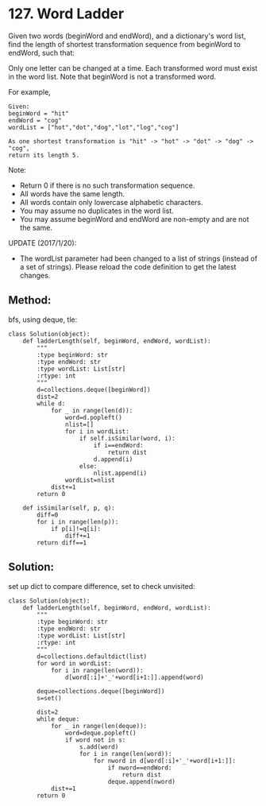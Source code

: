 # 127. Word Ladder

Given two words (beginWord and endWord), and a dictionary's word list, find the length of shortest transformation sequence from beginWord to endWord, such that:

Only one letter can be changed at a time.
Each transformed word must exist in the word list. Note that beginWord is not a transformed word.

For example,

    Given:
    beginWord = "hit"
    endWord = "cog"
    wordList = ["hot","dot","dog","lot","log","cog"]

    As one shortest transformation is "hit" -> "hot" -> "dot" -> "dog" -> "cog",
    return its length 5.

Note:
- Return 0 if there is no such transformation sequence.
- All words have the same length.
- All words contain only lowercase alphabetic characters.
- You may assume no duplicates in the word list.
- You may assume beginWord and endWord are non-empty and are not the same.

UPDATE (2017/1/20):
- The wordList parameter had been changed to a list of strings (instead of a set of strings). Please reload the code definition to get the latest changes.

## Method:

bfs, using deque, tle:

    class Solution(object):
        def ladderLength(self, beginWord, endWord, wordList):
            """
            :type beginWord: str
            :type endWord: str
            :type wordList: List[str]
            :rtype: int
            """
            d=collections.deque([beginWord])
            dist=2
            while d:
                for _ in range(len(d)):
                    word=d.popleft()
                    nlist=[]
                    for i in wordList:
                        if self.isSimilar(word, i):
                            if i==endWord:
                                return dist
                            d.append(i)
                        else:
                            nlist.append(i)
                    wordList=nlist
                dist+=1
            return 0
                    
        def isSimilar(self, p, q):
            diff=0
            for i in range(len(p)):
                if p[i]!=q[i]:
                    diff+=1
            return diff==1

## Solution:

set up dict to compare difference, set to check unvisited:

    class Solution(object):
        def ladderLength(self, beginWord, endWord, wordList):
            """
            :type beginWord: str
            :type endWord: str
            :type wordList: List[str]
            :rtype: int
            """
            d=collections.defaultdict(list)
            for word in wordList:
                for i in range(len(word)):
                    d[word[:i]+'_'+word[i+1:]].append(word)
            
            deque=collections.deque([beginWord])
            s=set()
            
            dist=2
            while deque:
                for _ in range(len(deque)):
                    word=deque.popleft()
                    if word not in s:
                        s.add(word)
                        for i in range(len(word)):
                            for nword in d[word[:i]+'_'+word[i+1:]]:
                                if nword==endWord:
                                    return dist
                                deque.append(nword)
                dist+=1
            return 0